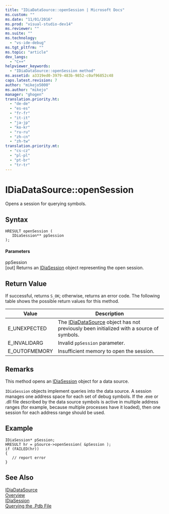 ```yaml
---
title: "IDiaDataSource::openSession | Microsoft Docs"
ms.custom: ""
ms.date: "11/01/2016"
ms.prod: "visual-studio-dev14"
ms.reviewer: ""
ms.suite: ""
ms.technology: 
  - "vs-ide-debug"
ms.tgt_pltfrm: ""
ms.topic: "article"
dev_langs: 
  - "C++"
helpviewer_keywords: 
  - "IDiaDataSource::openSession method"
ms.assetid: a3319ed0-3979-483b-9852-c0af96852c48
caps.latest.revision: 7
author: "mikejo5000"
ms.author: "mikejo"
manager: "ghogen"
translation.priority.ht: 
  - "de-de"
  - "es-es"
  - "fr-fr"
  - "it-it"
  - "ja-jp"
  - "ko-kr"
  - "ru-ru"
  - "zh-cn"
  - "zh-tw"
translation.priority.mt: 
  - "cs-cz"
  - "pl-pl"
  - "pt-br"
  - "tr-tr"
---
```

# IDiaDataSource::openSession
Opens a session for querying symbols.  
  
## Syntax  
  
```cpp#  
HRESULT openSession (   
   IDiaSession** ppSession  
);  
```  
  
#### Parameters  
 ppSession  
 [out] Returns an [IDiaSession](../../debugger/debug-interface-access/idiasession.md) object representing the open session.  
  
## Return Value  
 If successful, returns `S_OK`; otherwise, returns an error code. The following table shows the possible return values for this method.  
  
|Value|Description|  
|-----------|-----------------|  
|E_UNEXPECTED|The [IDiaDataSource](../../debugger/debug-interface-access/idiadatasource.md) object has not previously been initialized with a source of symbols.|  
|E_INVALIDARG|Invalid `ppSession` parameter.|  
|E_OUTOFMEMORY|Insufficient memory to open the session.|  
  
## Remarks  
 This method opens an [IDiaSession](../../debugger/debug-interface-access/idiasession.md) object for a data source.  
  
 `IDiaSession` objects implement queries into the data source. A session manages one address space for each set of debug symbols. If the .exe or .dll file described by the data source symbols is active in multiple address ranges (for example, because multiple processes have it loaded), then one session for each address range should be used.  
  
## Example  
  
```cpp#  
IDiaSession* pSession;  
HRESULT hr = pSource->openSession( &pSession );  
if (FAILED(hr))  
{  
   // report error  
}  
```  
  
## See Also  
 [IDiaDataSource](../../debugger/debug-interface-access/idiadatasource.md)   
 [Overview](../../debugger/debug-interface-access/overview-debug-interface-access-sdk.md)   
 [IDiaSession](../../debugger/debug-interface-access/idiasession.md)   
 [Querying the .Pdb File](../../debugger/debug-interface-access/querying-the-dot-pdb-file.md)
